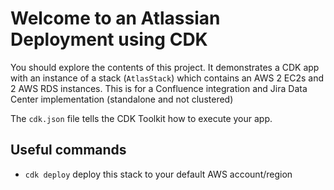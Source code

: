 # Welcome to an Atlassian Deployment using CDK

You should explore the contents of this project. It demonstrates a CDK app with an instance of a stack (`AtlasStack`)
which contains an AWS 2 EC2s and 2 AWS RDS instances. This is for a Confluence integration and Jira Data Center implementation (standalone and not clustered)

The `cdk.json` file tells the CDK Toolkit how to execute your app.

## Useful commands

* `cdk deploy`      deploy this stack to your default AWS account/region
